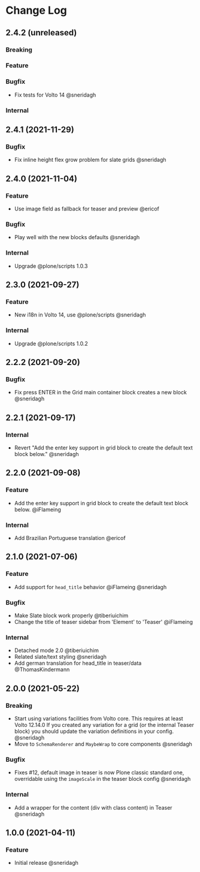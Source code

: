 # Change Log

## 2.4.2 (unreleased)

### Breaking

### Feature

### Bugfix

- Fix tests for Volto 14 @sneridagh

### Internal

## 2.4.1 (2021-11-29)

### Bugfix

- Fix inline height flex grow problem for slate grids @sneridagh

## 2.4.0 (2021-11-04)

### Feature

- Use image field as fallback for teaser and preview @ericof

### Bugfix

- Play well with the new blocks defaults @sneridagh

### Internal

- Upgrade @plone/scripts 1.0.3

## 2.3.0 (2021-09-27)

### Feature

- New i18n in Volto 14, use @plone/scripts @sneridagh

### Internal

- Upgrade @plone/scripts 1.0.2

## 2.2.2 (2021-09-20)

### Bugfix

- Fix press ENTER in the Grid main container block creates a new block @sneridagh

## 2.2.1 (2021-09-17)

### Internal

- Revert "Add the enter key support in grid block to create the default text block below." @sneridagh

## 2.2.0 (2021-09-08)

### Feature

- Add the enter key support in grid block to create the default text block below. @iFlameing

### Internal

- Add Brazilian Portuguese translation @ericof

## 2.1.0 (2021-07-06)

### Feature

- Add support for `head_title` behavior @iFlameing @sneridagh

### Bugfix

- Make Slate block work properly @tiberiuichim
- Change the title of teaser sidebar from 'Element' to 'Teaser' @iFlameing

### Internal

- Detached mode 2.0 @tiberiuichim
- Related slate/text styling @sneridagh
- Add german translation for head_title in teaser/data @ThomasKindermann

## 2.0.0 (2021-05-22)

### Breaking

- Start using variations facilities from Volto core. This requires at least Volto 12.14.0 If you created any variation for a grid (or the internal Teaser block) you should update the variation definitions in your config. @sneridagh
- Move to `SchemaRenderer` and `MaybeWrap` to core components @sneridagh

### Bugfix

- Fixes #12, default image in teaser is now Plone classic standard one, overridable using the `imageScale` in the teaser block config @sneridagh

### Internal

- Add a wrapper for the content (div with class content) in Teaser @sneridagh

## 1.0.0 (2021-04-11)

### Feature

- Initial release @sneridagh
